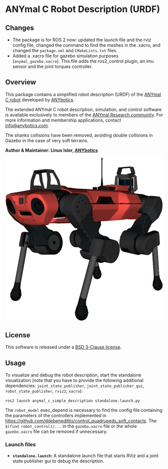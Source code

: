 # ANYmal C Robot Description (URDF)
## Changes
- The package is for ROS 2 now: updated the launch file and the rviz config file, changed the command to find the meshes in the .xacro, and changed the `package.xml` and `CMakeLists.txt` files.
- Added a .xacro file for gazebo simulation purposes (`anymal_gazebo.xacro`). This file adds the ros2_control plugin, an imu sensor and the joint torques controller.

## Overview

This package contains a simplified robot description (URDF) of the [ANYmal C robot](https://www.anybotics.com/anymal) developed by [ANYbotics](https://www.anybotics.com).

The extended ANYmal C robot description, simulation, and control software is available exclusively to members of the [ANYmal Research community](https://www.anymal-research.org). For more information and membership applications, contact info@anybotics.com.

The shanks collisions have been removed, avoiding double collisions in Gazebo in the case of very soft terrains.

**Author & Maintainer: Linus Isler, [ANYbotics](https://www.anybotics.com)**

![ANYmal C Robot Description](doc/anymal_c_rviz.png)

## License

This software is released under a [BSD 3-Clause license](LICENSE).


## Usage

To visualize and debug the robot description, start the standalone visualization (note that you have to provide the following additional dependencies: `joint_state_publisher`, `joint_state_publisher_gui`, `robot_state_publisher`, `rviz2`, `xacro`):

    ros2 launch anymal_c_simple_description standalone.launch.py

The `robot_model` exec_depend is necessary to find the config file containing the parameters of the controllers implemented in https://github.com/ddebenedittis/control_quadrupeds_soft_contacts. The `$(find robot_control)/...` in the `gazebo.xacro` file or the whole `gazebo.xacro` file can be removed if unnecessary.

### Launch files

* **`standalone.launch`:** A standalone launch file that starts RViz and a joint state publisher gui to debug the description.
